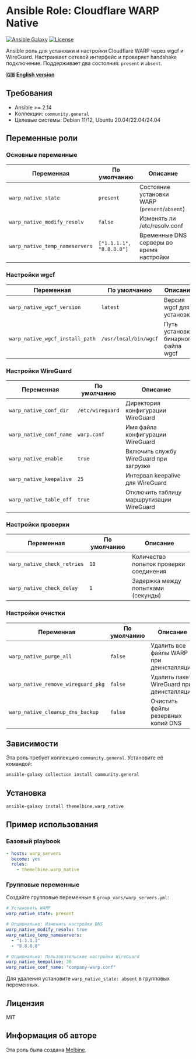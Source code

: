 # Ansible Role: Cloudflare WARP Native

[![Ansible Galaxy](https://img.shields.io/badge/ansible--galaxy-themelbine.warp__native-blue.svg)](https://galaxy.ansible.com/themelbine/warp_native)
[![License](https://img.shields.io/badge/license-MIT-brightgreen.svg)](LICENSE)

Ansible роль для установки и настройки Cloudflare WARP через wgcf и WireGuard. Настраивает сетевой интерфейс и проверяет handshake подключение. Поддерживает два состояния: `present` и `absent`.

**🇬🇧 [English version](README.md)**

## Требования

- Ansible >= 2.14
- Коллекции: `community.general`
- Целевые системы: Debian 11/12, Ubuntu 20.04/22.04/24.04

## Переменные роли

### Основные переменные

| Переменная | По умолчанию | Описание |
|------------|--------------|----------|
| `warp_native_state` | `present` | Состояние установки WARP (`present`/`absent`) |
| `warp_native_modify_resolv` | `false` | Изменять ли /etc/resolv.conf |
| `warp_native_temp_nameservers` | `["1.1.1.1", "8.8.8.8"]` | Временные DNS серверы во время настройки |

### Настройки wgcf

| Переменная | По умолчанию | Описание |
|------------|--------------|----------|
| `warp_native_wgcf_version` | `latest` | Версия wgcf для установки |
| `warp_native_wgcf_install_path` | `/usr/local/bin/wgcf` | Путь установки бинарного файла wgcf |

### Настройки WireGuard

| Переменная | По умолчанию | Описание |
|------------|--------------|----------|
| `warp_native_conf_dir` | `/etc/wireguard` | Директория конфигурации WireGuard |
| `warp_native_conf_name` | `warp.conf` | Имя файла конфигурации WireGuard |
| `warp_native_enable` | `true` | Включить службу WireGuard при загрузке |
| `warp_native_keepalive` | `25` | Интервал keepalive для WireGuard |
| `warp_native_table_off` | `true` | Отключить таблицу маршрутизации WireGuard |

### Настройки проверки

| Переменная | По умолчанию | Описание |
|------------|--------------|----------|
| `warp_native_check_retries` | `10` | Количество попыток проверки соединения |
| `warp_native_check_delay` | `1` | Задержка между попытками (секунды) |

### Настройки очистки

| Переменная | По умолчанию | Описание |
|------------|--------------|----------|
| `warp_native_purge_all` | `false` | Удалить все файлы WARP при деинсталляции |
| `warp_native_remove_wireguard_pkg` | `false` | Удалить пакет WireGuard при деинсталляции |
| `warp_native_cleanup_dns_backup` | `false` | Очистить файлы резервных копий DNS |

## Зависимости

Эта роль требует коллекцию `community.general`. Установите её командой:

```bash
ansible-galaxy collection install community.general
```

## Установка

```bash
ansible-galaxy install themelbine.warp_native
```

## Пример использования

### Базовый playbook

```yaml
- hosts: warp_servers
  become: yes
  roles:
    - themelbine.warp_native
```

### Групповые переменные

Создайте групповые переменные в `group_vars/warp_servers.yml`:

```yaml
# Установить WARP
warp_native_state: present

# Опционально: Изменить настройки DNS
warp_native_modify_resolv: true
warp_native_temp_nameservers:
  - "1.1.1.1"
  - "8.8.8.8"

# Опционально: Пользовательские настройки WireGuard
warp_native_keepalive: 30
warp_native_conf_name: "company-warp.conf"
```

Для удаления установите `warp_native_state: absent` в групповых переменных.

## Лицензия

MIT

## Информация об авторе

Эта роль была создана [Melbine](https://github.com/themelbine). 